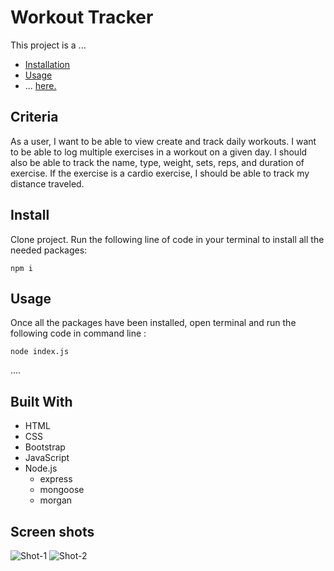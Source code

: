 # Workout Tracker


This project is a ...
 
  * [Installation](#install)
  * [Usage](#usage)
  * ... [here.]()



## Criteria

As a user, I want to be able to view create and track daily workouts. I want to be able to log multiple exercises in a workout on a given day. I should also be able to track the name, type, weight, sets, reps, and duration of exercise. If the exercise is a cardio exercise, I should be able to track my distance traveled.



## Install

Clone project.
Run the following line of code in your terminal to install all the needed packages: 
```
npm i
```


## Usage

Once all the packages have been installed, open terminal and run the following code in command line : 
```
node index.js
```
.... 

## Built With
- HTML
- CSS
- Bootstrap 
- JavaScript
- Node.js
  - express
  - mongoose
  - morgan

## Screen shots

![Shot-1]()
![Shot-2]()